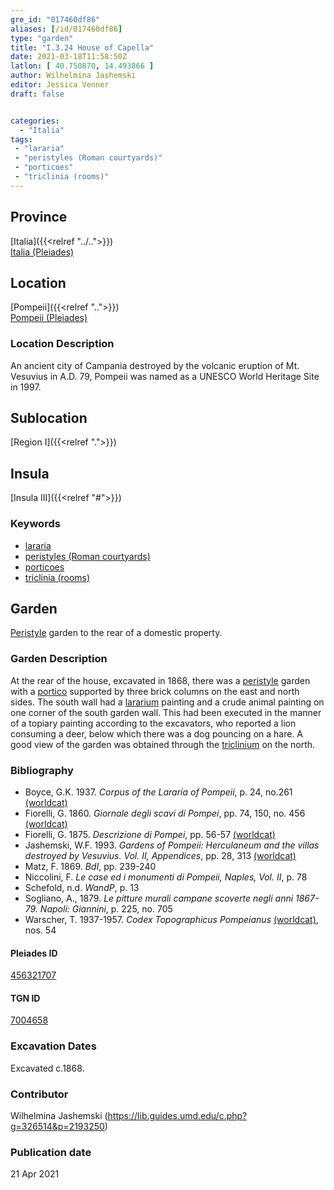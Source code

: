 ```yaml
---
gre_id: "017460df86"
aliases: [/id/017460df86]
type: "garden"
title: "I.3.24 House of Capella"
date: 2021-03-18T11:58:50Z
latlon: [ 40.750870, 14.493866 ]
author: Wilhelmina Jashemski
editor: Jessica Venner
draft: false


categories:
  - "Italia"
tags:
 - "lararia"
 - "peristyles (Roman courtyards)"
 - "porticoes"
 - "triclinia (rooms)"
---
```


## Province
[Italia]({{<relref "../..">}}) \
[Italia (Pleiades)](https://pleiades.stoa.org/places/1052)

## Location
[Pompeii]({{<relref "..">}}) \
[Pompeii (Pleiades)](https://pleiades.stoa.org/places/433032)


### Location Description
An ancient city of Campania destroyed by the volcanic eruption of Mt. Vesuvius in A.D. 79, Pompeii was named as a UNESCO World Heritage Site in 1997.

## Sublocation
[Region I]({{<relref ".">}})
## Insula
[Insula III]({{<relref "#">}})

### Keywords
- [lararia](http://vocab.getty.edu/page/aat/300400600)
- [peristyles (Roman courtyards)](http://vocab.getty.edu/page/aat/300080971)
- [porticoes](http://vocab.getty.edu/page/aat/300004145)
- [triclinia (rooms)](http://vocab.getty.edu/page/aat/300004359)

## Garden
[Peristyle](http://vocab.getty.edu/page/aat/300080971) garden to the rear of a domestic property.

### Garden Description
At the rear of the house, excavated in 1868, there was a [peristyle](http://vocab.getty.edu/page/aat/300080971) garden with a [portico](http://vocab.getty.edu/page/aat/300004145) supported by three brick columns on the east and north sides. The south wall had a [lararium](http://vocab.getty.edu/page/aat/300400600) painting and a crude animal painting on one corner of the south garden wall. This had been executed in the manner of a topiary painting according to the excavators, who reported a lion consuming a deer, below which there was a dog pouncing on a hare. A good view of the garden was obtained through the [triclinium](http://vocab.getty.edu/page/aat/300004359) on the north.

### Bibliography

* Boyce, G.K. 1937. *Corpus of the Lararia of Pompeii*, p. 24, no.261 [(worldcat)](https://www.worldcat.org/title/corpus-of-the-lararia-of-pompeii/oclc/892026154&referer=brief_results)  
* Fiorelli, G. 1860. *Giornale degli scavi di Pompei*, pp. 74, 150, no. 456 [(worldcat)](https://www.worldcat.org/title/giornale-degli-scavi-di-pompei/oclc/10781121)  
* Fiorelli, G. 1875. *Descrizione di Pompei*, pp. 56-57 [(worldcat)](https://www.worldcat.org/title/descrizione-di-pompei/oclc/9528380)    
* Jashemski, W.F. 1993. *Gardens of Pompeii: Herculaneum and the villas destroyed by Vesuvius. Vol. II, Appendices*, pp. 28, 313   [(worldcat)](https://www.worldcat.org/title/gardens-of-pompeii-herculaneum-and-the-villas-destroyed-by-vesuvius-volume-2-appendices/oclc/222353569)  
* Matz, F. 1869. *BdI*, pp. 239-240  
* Niccolini, F. *Le case ed i monumenti di Pompeii, Naples, Vol. II*, p. 78    
* Schefold, n.d. *WandP*, p. 13  
* Sogliano, A., 1879. *Le pitture murali campane scoverte negli anni 1867-79. Napoli: Giannini*, p. 225, no. 705  
* Warscher, T. 1937-1957. *Codex Topographicus Pompeianus* [(worldcat)](https://www.worldcat.org/title/codex-topographicus-pompeianus-1937-1957-and-undated/oclc/974375313&referer=brief_results), nos. 54  


<!--#### Periodo ID-->

<!-- [PERIODO_ID](https://pleiades.stoa.org/places/PLEIADES_ID) -->

#### Pleiades ID
[456321707](https://pleiades.stoa.org/places/456321707)

#### TGN ID
[7004658](http://vocab.getty.edu/page/tgn/7004658)

###  Excavation Dates
Excavated c.1868.

### Contributor
Wilhelmina Jashemski (https://lib.guides.umd.edu/c.php?g=326514&p=2193250)


### Publication date

21 Apr 2021
<!-- Format: dd MONTH_NAME yyyy -->

<!-- DATE -->
